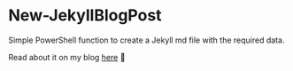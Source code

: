 # New-JekyllBlogPost
 Simple PowerShell function to create a Jekyll md file with the required data.
 
 Read about it on my blog [here](https://www.paddycull.com/posts/New-JekyllBlogPost-PowerShell-function/) :slightly_smiling_face:
